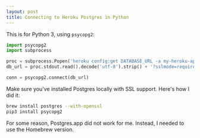 ```yaml
---
layout: post
title: Connecting to Heroku Postgres in Python
---
```


This is for Python 3, using `psycopg2`:
```python
import psycopg2
import subprocess

proc = subprocess.Popen('heroku config:get DATABASE_URL -a my-heroku-app', stdout=subprocess.PIPE, shell=True)
db_url = proc.stdout.read().decode('utf-8').strip() + '?sslmode=require'

conn = psycopg2.connect(db_url)
```

Make sure you've installed Postgres locally with SSL support. Here's how I did it:
```bash
brew install postgres --with-openssl
pip3 install psycopg2
```

For some reason, Postgres.app did not work for me. Instead, I needed to use the Homebrew version.
